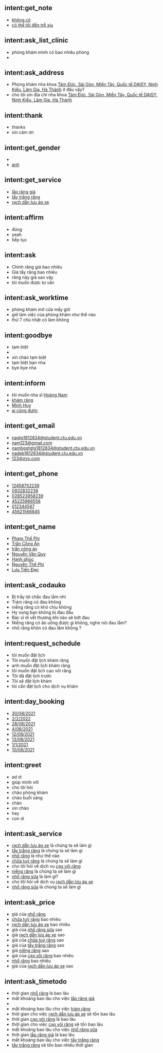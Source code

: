 ## intent:get_note
- [không có](note)
- [có thể tôi đến trễ xíu](note)

## intent:ask_list_clinic
- phòng khám mình có bao nhiêu phòng
- 

## intent:ask_address
- Phòng khám nha khoa [Tâm Đức, Sài Gòn, Miền Tây, Quốc tế DAISY, Ninh Kiều, Lâm Gia, Hà Thành](address) ở đâu vậy?
- cho tôi xin địa chỉ nha khoa [Tâm Đức, Sài Gòn, Miền Tây, Quốc tế DAISY, Ninh Kiều, Lâm Gia, Hà Thành](address)

## intent:thank
- thanks
- xin cảm ơn

## intent:get_gender
- 
- [anh](gender)

## intent:get_service
- [lắp răng giả](service)
- [tẩy trắng răng](service)
- [rạch dẫn lưu áp xe](service)

## intent:affirm
- đúng
- yeah
- tiếp tục

## intent:ask
- Chỉnh răng giá bao nhiêu
- Giá tẩy răng bao nhiêu
- răng này giá sao vậy
- tôi muốn được tư vấn

## intent:ask_worktime
- phòng khám mở cửa mấy giờ
- giờ làm việc của phòng khám như thế nào
- thứ 7 chủ nhật có làm không

## intent:goodbye
- tạm biệt
- 
- xin chào tạm biệt
- tạm biệt bạn nha
- bye bye nha

## intent:inform
- tôi muốn nha sĩ [Hoàng Nam](dentist)
- [khám răng](service)
- [Minh Huy](dentist)
- [ai cũng được](dentist)

## intent:get_email
- [nagtg1812834@student.ctu.edu.vn](email)
- [nam123@gmail.com](email)
- [nambggtgtg1812834@student.ctu.edu.vn](email)
- [nadeb1812834@student.ctu.edu.vn](email)
- [123@zyx.com](email)

## intent:get_phone
- [12458752236](phone)
- [0932832239](phone)
- [028523958239](phone)
- [45225966556](phone)
- [012344567](phone)
- [45621566845](phone)

## intent:get_name
- [Phạm Thế Phi](customer)
- [Trần Công Án](customer)
- [trần công án](customer)
- [Nguyễn Văn Quy](customer)
- [Hạnh phúc](customer)
- [Nguyễn Thế Phi](customer)
- [Lưu Tiến Đạo](customer)

## intent:ask_codauko
- Bị trầy lợi chắc đau lắm nhỉ
- Trám răng có đau không
- niềng răng có khó chịu không
- Hy vọng bạn không bị đau đầu
- Bác sĩ ơi vết thương khi nào sẽ bớt đau
- Niềng răng có ăn uống được gì không, nghe nói đau lắm?
- nhổ răng khôn có đau lắm không ?

## intent:request_schedule
- tôi muốn đặt lịch
- Tôi muốn đặt lịch khám răng
- anh muốn đặt lịch khám răng
- tôi muốn đặt lịch cạo vôi răng
- Tôi đã đặt lịch trước
- Tôi sẽ đặt lịch khám
- tôi cần đặt lịch cho dịch vụ khám

## intent:day_booking
- [30/08/2021](date)
- [2/2/2022](date)
- [28/08/2021](date)
- [4/06/2021](date)
- [12/08/2021](date)
- [13/08/2021](date)
- [1/1/2021](date)
- [10/08/2021](date)

## intent:greet
- ad ơi
- giúp mình với
- cho tôi hỏi
- chào phòng khám
- chào buổi sáng
- chào
- xin chào
- hey
- con ơi

## intent:ask_service
- [rạch dẫn lưu áp xe](service_ask) là chúng ta sẽ làm gì
- [tẩy trắng răng](service_ask) là chúng ta sẽ làm gì
- [nhổ răng](service_ask) là như thế nào
- [chữa tuỷ răng](service_ask) là chúng ta sẽ làm gì
- cho tôi hỏi về dịch vụ [cạo vôi răng](service_ask)
- [niềng răng](service_ask) là chúng ta sẽ làm gì
- [nhổ răng sữa](service_ask) là làm gì?
- cho tôi hỏi về dịch vụ [rạch dẫn lưu áp xe](service_ask)
- [nhổ răng sữa](service_ask) là chúng ta sẽ làm gì

## intent:ask_price
- giá của [nhổ răng](price)
- [chữa tuỷ răng](price) bao nhiêu
- [rạch dẫn lưu áp xe](price) bao nhiêu
- giá của [nhổ răng sữa](price) sao
- giá [rạch dẫn lưu áp xe](price) sao
- giá của [chữa tuỷ răng](price) sao
- giá của [tẩy trắng răng](price) sao
- giá [niềng răng](price) sao
- giá của [cạo vôi răng](price) bao nhiêu
- [nhổ răng](price) bao nhiêu
- giá của [rạch dẫn lưu áp xe](price) sao

## intent:ask_timetodo
- thời gian [nhổ răng](timetodo) là bao lâu
- mất khoảng bao lâu cho việc [lắp răng giả](timetodo)
- 
- mất khoảng bao lâu cho việc [trám răng](timetodo)
- thời gian cho việc [rạch dẫn lưu áp xe](timetodo) sẽ tốn bao lâu
- thời gian [cạo vôi răng](timetodo) là bao lâu
- thời gian cho việc [cạo vôi răng](timetodo) sẽ tốn bao lâu
- mất khoảng bao lâu cho việc [nhổ răng sữa](timetodo)
- thời gian [lắp răng giả](timetodo) là bao lâu
- mất khoảng bao lâu cho việc [tẩy trắng răng](timetodo)
- [tẩy trắng răng](timetodo) sẽ tốn bao nhiêu thời gian
